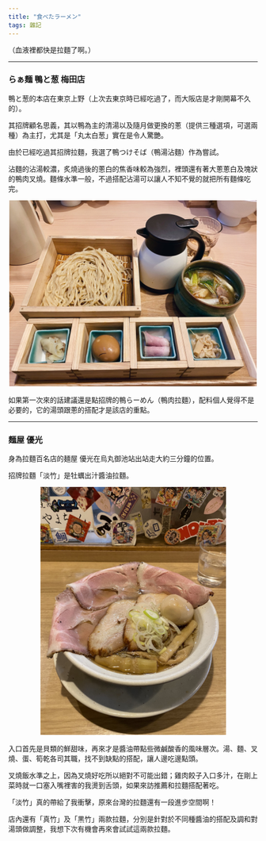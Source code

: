 ```yaml
---
title: "食べたラーメン"
tags: 雜記
---
```


（血液裡都快是拉麵了啊。）  

<!--more-->  

---


### らぁ麺 鴨と葱 梅田店

鴨と葱的本店在東京上野（上次去東京時已經吃過了，而大阪店是才剛開幕不久的）。  

其招牌顧名思義，其以鴨為主的清湯以及隨月做更換的蔥（提供三種選項，可選兩種）為主打，尤其是「丸太白葱」實在是令人驚艷。  

由於已經吃過其招牌拉麵，我選了鴨つけそば（鴨湯沾麵）作為嘗試。  

沾麵的沾湯較濃，炙燒過後的蔥白的焦香味較為強烈，裡頭還有著大蔥蔥白及塊狀的鴨肉叉燒。麵條水準一般，不過搭配沾湯可以讓人不知不覺的就把所有麵條吃完。  

<center>
<img src="/assets/IMG_0064.JPG" width="500px"/>
</center>

如果第一次來的話建議還是點招牌的鴨らーめん（鴨肉拉麵），配料個人覺得不是必要的，它的湯頭跟蔥的搭配才是該店的重點。  

--- 


### 麺屋 優光

身為拉麵百名店的麺屋 優光在烏丸御池站出站走大約三分鐘的位置。

招牌拉麵「淡竹」是牡蠣出汁醬油拉麵。  

<center>
<img src="/assets/IMG_0157.JPG" height="500px"/>
</center>  

入口首先是貝類的鮮甜味，再來才是醬油帶點些微鹹酸香的風味層次。湯、麵、叉燒、蛋、筍乾各司其職，找不到缺點的搭配，讓人邊吃邊點頭。  

叉燒飯水準之上，因為叉燒好吃所以絕對不可能出錯；雞肉餃子入口多汁，在剛上菜時就一口塞入嘴裡害的我燙到舌頭，如果來訪推薦和拉麵搭配著吃。  

「淡竹」真的帶給了我衝擊，原來台灣的拉麵還有一段進步空間啊！

店內還有「真竹」及「黒竹」兩款拉麵，分別是針對於不同種醬油的搭配及調和對湯頭做調整，我想下次有機會再來會試試這兩款拉麵。  


